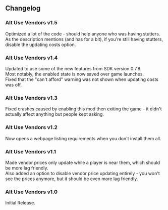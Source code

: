 ## Changelog

### Alt Use Vendors v1.5
Optimized a lot of the code - should help anyone who was having stutters.    
As the description mentions (and has for a bit), if you're still having stutters, disable the updating costs option.

### Alt Use Vendors v1.4
Updated to use some of the new features from SDK version 0.7.8.    
Most notably, the enabled state is now saved over game launches.    
Fixed that the "can't afford" warning was not shown when updating costs was off.

### Alt Use Vendors v1.3
Fixed crashes caused by enabling this mod then exiting the game - it didn't actually affect anything but people kept asking.

### Alt Use Vendors v1.2
Now opens a webpage listing requirements when you don't install them all.

### Alt Use Vendors v1.1
Made vendor prices only update while a player is near them, which should be more lag friendly.    
Also added an option to disable vendor price updating entirely - you won't see the prices anymore, but it should be even more lag friendly.    

### Alt Use Vendors v1.0
Initial Release.
